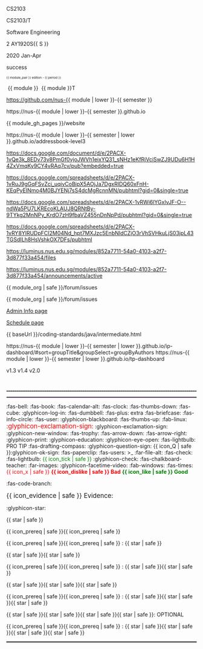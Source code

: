<span id="module">CS2103</span>

<span id="module_pair">CS2103/T</span>

<span id="module_name">Software Engineering</span>

<span id="S">2</span>
<span id="semester">AY1920S{{ S }}</span>

<span id="period">2020 Jan-Apr</span>

<span id="module_color">success</span>

<span id="edition_badge"><small><small><small><span class='badge badge-pill badge-{{ module_color }}'>{{ module_pair }} edition - {{ period }}</span></small></small></small></span>

<span name="M"><span class="badge badge-info">&nbsp;{{ module }}&nbsp;</span></span>
<span name="MT"><span class="badge badge-warning">{{ module }}T</span></span>

<span id="module_org">https://github.com/nus-{{ module | lower }}-{{ semester }}</span>

<span id="module_gh_pages">https://nus-{{ module | lower }}-{{ semester }}.github.io</span>

<span id="module_website">{{ module_gh_pages }}/website</span>

<span id="ab3_website">https://nus-{{ module | lower }}-{{ semester | lower }}.github.io/addressbook-level3</span>

<span id="instructors_page">https://docs.google.com/document/d/e/2PACX-1vQe3k_8EDv73v8PmGf0vjoJWVh1eixYQ31_sNHz1eKfRjVciSwZJ9UDu6H1H4ZxVmqKy9CY4vRAq7cv/pub?embedded=true</span>

<span id="team_IDs_page">https://docs.google.com/spreadsheets/d/e/2PACX-1vRuJ9gGqFSvZci_uqivCoBipX5AOjJa7DgxRIDQ60xFnH-KEqPyEINmo4M0BJYENj7sS4dcMgRcnnMN/pubhtml?gid=0&single=true</span>

<span id="pr_review_mapping">https://docs.google.com/spreadsheets/d/e/2PACX-1vRWi6lYGxlvJF-O--ndWa5PU7LKREcoKLAUJ8QRNtBy-9TYkg2MnNPy_KrdO7zH9fbaVZ455nDnNpPd/pubhtml?gid=0&single=true</span>

<span id="participation_marks_page">https://docs.google.com/spreadsheets/d/e/2PACX-1vRY8YlRUDpFCI2M04Nd_hpt7MXJzc5EnbNIdCZjO3rVhSVHkuLjS03jpL43TGSdILh8HsVshkOX7DFs/pubhtml</span>

<span id="files_link">https://luminus.nus.edu.sg/modules/852a7711-54a0-4103-a2f7-3d877f33a454/files</span>

<span id="announcements_link">https://luminus.nus.edu.sg/modules/852a7711-54a0-4103-a2f7-3d877f33a454/announcements/active</span>

<span id="bugs_link">{{ module_org | safe }}/forum/issues</span>

<span id="forum_link">{{ module_org | safe }}/forum/issues</span>

<span id="admin_link"><md>[Admin Info page]({{baseUrl}}/admin/index.html)</md></span>

<span id="schedule_link"><md>[Schedule page]({{baseUrl}}/index.html)</md></span>

<span id="java_coding_standard">{{ baseUrl }}/coding-standards/java/intermediate.html</span>

<span id="ip_dashboard">https://nus-{{ module | lower }}-{{ semester | lower }}.github.io/ip-dashboard/#sort=groupTitle&groupSelect=groupByAuthors</span>
<span id="tp_dashboard">https://nus-{{ module | lower }}-{{ semester | lower }}.github.io/tp-dashboard</span>

<span id="penultimate_version">v1.3</span>
<span id="final_version">v1.4</span>
<span id="future_version">v2.0</span>

<span id="pagebreak"><p style="page-break-after: always;">&nbsp;</p></span>

<span id="dashed_line"><hr style="border-top: dashed 1px; border-color:grey" /></span>

<span id="dotted_line"><hr style="border-width: 1px; border-color: #f3ccff; border-style: dotted"></span>

<span id="icon_announcement"><md>:fas-bell:</md></span>
<span id="icon_book"><md>:fas-book:</md></span>
<span id="icon_calendar"><md>:fas-calendar-alt:</md></span>
<span id="icon_deadline"><md>:fas-clock:</md></span>
<span id="icon_dislike"><md>:fas-thumbs-down:</md></span>
<span id="icon_example"><md>:fas-cube:</md></span>
<span id="icon_embedding"><md>:glyphicon-log-in:</md></span>
<span id="icon_exercise"><md>:fas-dumbbell:</md></span>
<span id="icon_extra"><span class='badge badge-pill badge-secondary'><md>:fas-plus: extra</md></span></span>
<span id="icon_evidence"><md>:fas-briefcase:</md></span>
<span id="icon_info"><md>:fas-info-circle:</md></span>
<span id="icon_individual"><md>:fas-user:</md></span>
<span id="icon_lecture"><md>:glyphicon-blackboard:</md></span>
<span id="icon_like"><md>:fas-thumbs-up:</md></span>
<span id="icon_linux"><md>:fab-linux:</md></span>
<span id="icon_important_big_red"><font color="red"><big>:glyphicon-exclamation-sign:</big></font></span>
<span id="icon_important"><md>:glyphicon-exclamation-sign:</md></span>
<span id="icon_new_window"><md>:glyphicon-new-window:</md></span>
<span id="icon_outcome"><md>:fas-trophy:</md></span>
<span id="icon_output"><md>:fas-arrow-down:</md></span>
<span id="icon_output_right"><md>:fas-arrow-right:</md></span>
<span id="icon_print"><md>:glyphicon-print:</md></span>
<span id="icon_prereq"><md>:glyphicon-education:</md></span>
<span id="icon_preview"><md>:glyphicon-eye-open:</md></span>
<span id="icon_pro_tip"><span class="badge badge-pill badge-warning">:fas-lightbulb: PRO TIP</span></span>
<span id="icon_project"><md>:fas-drafting-compass:</md></span>
<span id="icon_Q"><md>:glyphicon-question-sign:</md></span>
<span id="icon_Q_A">{{ icon_Q | safe }}:glyphicon-ok-sign:</span>
<span id="icon_resource"><md>:fas-paperclip:</md></span>
<span id="icon_team"><md>:fas-users:</md></span>
<span id="icon_terminal"><smal><span class="badge badge-secondary">&gt;_</span></smal></span>
<span id="icon_text"><md>:far-file-alt:</md></span>
<span id="icon_tick"><md>:fas-check:</md></span>
<span id="icon_tip"><span class="badge badge-pill badge-warning">:fas-lightbulb:</span></span>
<span id="icon_tick_green"><span style="color:green">{{ icon_tick | safe }}</span></span>
<span id="icon_todo"><md>:glyphicon-check:</md></span>
<span id="icon_tutorial"><md>:fas-chalkboard-teacher:</md></span>
<span id="icon_slides"><md>:far-images:</md></span>
<span id="icon_video"><md>:glyphicon-facetime-video:</md></span>
<span id="icon_windows"><md>:fab-windows:</md></span>
<span id="icon_x"><md>:fas-times:</md></span>
<span id="icon_x_red"><span style="color:red">{{ icon_x | safe }}</span></span>
<span id="bad"><font color="red"><md>**{{ icon_dislike | safe }} Bad**</md></font></span>
<span id="good"><font color="green"><md>**{{ icon_like | safe }} Good**</md></font></span>

<span id="icon_repo"><md>:fas-code-branch:</md></span>


<span id="evidence"><big>{{ icon_evidence | safe }} Evidence:</big></span>

<span id="s"><md>:glyphicon-star:</md></span>

<span id="star"><span class='glyphicon glyphicon-star' aria-hidden='true'></span></span>

<span id="one_star"><span class='badge badge-pill badge-light text-danger'>{{ star | safe }} </span></span>

<span id="prereq_no_stars"><span class='badge badge-pill badge-secondary'>{{ icon_prereq | safe }}{{ icon_prereq | safe }}</span></span>

<span id="prereq_one_star"><span class='badge badge-pill badge-secondary'>{{ icon_prereq | safe }}{{ icon_prereq | safe }} : {{ star | safe }} </span></span>

<span id="two_stars"><span class='badge badge-pill badge-light text-warning'>{{ star | safe }}{{ star | safe }} </span></span>

<span id="prereq_two_stars"><span class='badge badge-pill badge-secondary'>{{ icon_prereq | safe }}{{ icon_prereq | safe }} : {{ star | safe }}{{ star | safe }} </span></span>

<span id="three_stars"><span class='badge badge-pill badge-light text-primary'>{{ star | safe }}{{ star | safe }}{{ star | safe }} </span></span>

<span id="prereq_three_stars"><span class='badge badge-pill badge-secondary'>{{ icon_prereq | safe }}{{ icon_prereq | safe }} : {{ star | safe }}{{ star | safe }}{{ star | safe }} </span></span>

<span id="four_stars"><span class='badge badge-pill badge-success'>{{ star | safe }}{{ star | safe }}{{ star | safe }}{{ star | safe }}: OPTIONAL</span></span>

<span id="prereq_four_stars"><span class='badge badge-pill badge-secondary'>{{ icon_prereq | safe }}{{ icon_prereq | safe }} : {{ star | safe }}{{ star | safe }}{{ star | safe }}{{ star | safe }} </span></span>

<span id="hr_double"><hr style="border-top: 3px double #c5c5c5;"></span>
